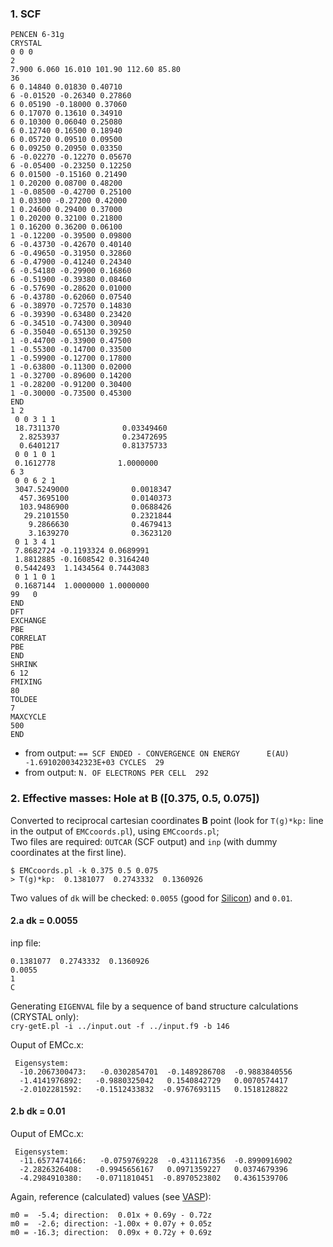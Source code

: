 ### 1. SCF
```
PENCEN 6-31g
CRYSTAL
0 0 0
2
7.900 6.060 16.010 101.90 112.60 85.80
36
6 0.14840 0.01830 0.40710
6 -0.01520 -0.26340 0.27860
6 0.05190 -0.18000 0.37060
6 0.17070 0.13610 0.34910
6 0.10300 0.06040 0.25080
6 0.12740 0.16500 0.18940
6 0.05720 0.09510 0.09500
6 0.09250 0.20950 0.03350
6 -0.02270 -0.12270 0.05670
6 -0.05400 -0.23250 0.12250
6 0.01500 -0.15160 0.21490
1 0.20200 0.08700 0.48200
1 -0.08500 -0.42700 0.25100
1 0.03300 -0.27200 0.42000
1 0.24600 0.29400 0.37000
1 0.20200 0.32100 0.21800
1 0.16200 0.36200 0.06100
1 -0.12200 -0.39500 0.09800
6 -0.43730 -0.42670 0.40140
6 -0.49650 -0.31950 0.32860
6 -0.47900 -0.41240 0.24340
6 -0.54180 -0.29900 0.16860
6 -0.51900 -0.39380 0.08460
6 -0.57690 -0.28620 0.01000
6 -0.43780 -0.62060 0.07540
6 -0.38970 -0.72570 0.14830
6 -0.39390 -0.63480 0.23420
6 -0.34510 -0.74300 0.30940
6 -0.35040 -0.65130 0.39250
1 -0.44700 -0.33900 0.47500
1 -0.55300 -0.14700 0.33500
1 -0.59900 -0.12700 0.17800
1 -0.63800 -0.11300 0.02000
1 -0.32700 -0.89600 0.14200
1 -0.28200 -0.91200 0.30400
1 -0.30000 -0.73500 0.45300
END
1 2
 0 0 3 1 1
 18.7311370              0.03349460       
  2.8253937              0.23472695       
  0.6401217              0.81375733
 0 0 1 0 1
 0.1612778              1.0000000
6 3
 0 0 6 2 1
 3047.5249000              0.0018347        
  457.3695100              0.0140373        
  103.9486900              0.0688426        
   29.2101550              0.2321844        
    9.2866630              0.4679413        
    3.1639270              0.3623120
 0 1 3 4 1
 7.8682724 -0.1193324 0.0689991        
 1.8812885 -0.1608542 0.3164240        
 0.5442493  1.1434564 0.7443083
 0 1 1 0 1
 0.1687144  1.0000000 1.0000000
99   0
END
DFT
EXCHANGE
PBE
CORRELAT
PBE
END
SHRINK
6 12
FMIXING
80
TOLDEE
7
MAXCYCLE
500
END
```
 - from output: ```== SCF ENDED - CONVERGENCE ON ENERGY      E(AU) -1.6910200342323E+03 CYCLES  29```
 - from output: ```N. OF ELECTRONS PER CELL  292```

### 2. Effective masses: Hole at **B** ([0.375, 0.5, 0.075])
Converted to reciprocal cartesian coordinates **B** point (look for ```T(g)*kp:``` line in the output of ```EMCcoords.pl```), using ```EMCcoords.pl```;  
Two files are required: ```OUTCAR``` (SCF output) and ```inp``` (with dummy coordinates at the first line).
```
$ EMCcoords.pl -k 0.375 0.5 0.075
> T(g)*kp:  0.1381077  0.2743332  0.1360926
```

Two values of ```dk``` will be checked: ```0.0055``` (good for [Silicon](../Test-Si/CRYSTAL.md)) and ```0.01```.

#### 2.a dk = 0.0055
inp file:
```
0.1381077  0.2743332  0.1360926
0.0055
1
C
```

Generating ```EIGENVAL``` file by a sequence of band structure calculations (CRYSTAL only):  
```cry-getE.pl -i ../input.out -f ../input.f9 -b 146```

Ouput of EMCc.x:
```
 Eigensystem:
  -10.2067300473:   -0.0302854701  -0.1489286708  -0.9883840556
  -1.4141976892:   -0.9880325042   0.1540842729   0.0070574417
  -2.0102281592:   -0.1512433832  -0.9767693115   0.1518128822
```
#### 2.b dk = 0.01
Ouput of EMCc.x:
```
 Eigensystem:
  -11.6577474166:   -0.0759769228  -0.4311167356  -0.8990916902
  -2.2826326408:   -0.9945656167   0.0971359227   0.0374679396
  -4.2984910380:   -0.0711810451  -0.8970523802   0.4361539706
```

Again, reference (calculated) values (see [VASP](VASP.md)):
```
m0 =  -5.4; direction:  0.01x + 0.69y - 0.72z
m0 =  -2.6; direction: -1.00x + 0.07y + 0.05z
m0 = -16.3; direction:  0.09x + 0.72y + 0.69z
```